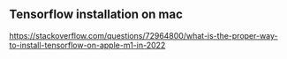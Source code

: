 ## Tensorflow installation on mac

https://stackoverflow.com/questions/72964800/what-is-the-proper-way-to-install-tensorflow-on-apple-m1-in-2022

